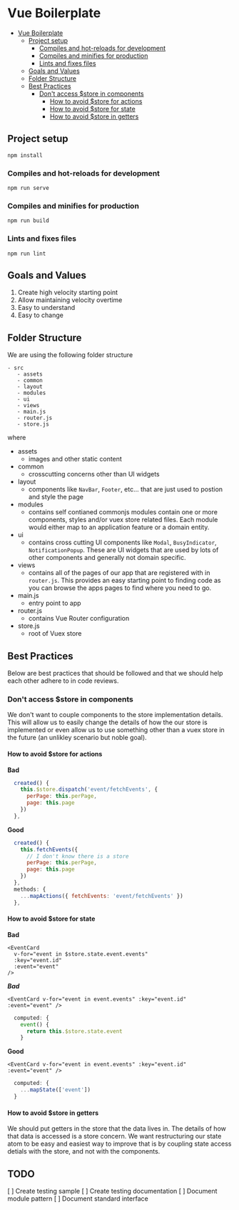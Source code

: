 # Vue Boilerplate

<!-- TOC -->

- [Vue Boilerplate](#vue-boilerplate)
  - [Project setup](#project-setup)
    - [Compiles and hot-reloads for development](#compiles-and-hot-reloads-for-development)
    - [Compiles and minifies for production](#compiles-and-minifies-for-production)
    - [Lints and fixes files](#lints-and-fixes-files)
  - [Goals and Values](#goals-and-values)
  - [Folder Structure](#folder-structure)
  - [Best Practices](#best-practices)
    - [Don't access \$store in components](#dont-access-store-in-components)
      - [How to avoid \$store for actions](#how-to-avoid-store-for-actions)
      - [How to avoid \$store for state](#how-to-avoid-store-for-state)
      - [How to avoid \$store in getters](#how-to-avoid-store-in-getters)

<!-- /TOC -->

## Project setup

```
npm install
```

### Compiles and hot-reloads for development

```
npm run serve
```

### Compiles and minifies for production

```
npm run build
```

### Lints and fixes files

```
npm run lint
```

## Goals and Values

1. Create high velocity starting point
2. Allow maintaining velocity overtime
3. Easy to understand
4. Easy to change

## Folder Structure

We are using the following folder structure

```
- src
   - assets
   - common
   - layout
   - modules
   - ui
   - views
   - main.js
   - router.js
   - store.js
```

where

- assets
  - images and other static content
- common
  - crosscutting concerns other than UI widgets
- layout
  - components like `NavBar`, `Footer`, etc... that are just used to postion and style the page
- modules
  - contains self contianed commonjs modules contain one or more components, styles and/or vuex store related files. Each module would either map to an application feature or a domain entity.
- ui
  - contains cross cutting UI components like `Modal`, `BusyIndicator`, `NotificationPopup`. These are UI widgets that are used by lots of other components and generally not domain specific.
- views
  - contains all of the pages of our app that are registered with in `router.js`. This provides an easy starting point to finding code as you can browse the apps pages to find where you need to go.
- main.js
  - entry point to app
- router.js
  - contains Vue Router configuration
- store.js
  - root of Vuex store

## Best Practices

Below are best practices that should be followed and that we should help each other adhere to in code reviews.

### Don't access \$store in components

We don't want to couple components to the store implementation details. This will allow us to easily change the details of how the our store is implemented or even allow us to use something other than a vuex store in the future (an unlikley scenario but noble goal).

#### How to avoid \$store for actions

**Bad**

```javascript
  created() {
    this.$store.dispatch('event/fetchEvents', {
      perPage: this.perPage,
      page: this.page
    })
  },
```

**Good**

```javascript
  created() {
    this.fetchEvents({
      // I don't know there is a store
      perPage: this.perPage,
      page: this.page
    })
  },
  methods: {
    ...mapActions({ fetchEvents: 'event/fetchEvents' })
  },
```

#### How to avoid \$store for state

**Bad**

```vue
<EventCard
  v-for="event in $store.state.event.events"
  :key="event.id"
  :event="event"
/>
```

**_Bad_**

```vue
<EventCard v-for="event in event.events" :key="event.id" :event="event" />
```

```javascript
  computed: {
    event() {
      return this.$store.state.event
    }
```

**Good**

```vue
<EventCard v-for="event in event.events" :key="event.id" :event="event" />
```

```javascript
  computed: {
    ...mapState(['event'])
  }
```

#### How to avoid \$store in getters

We should put getters in the store that the data lives in. The details of how that data is accessed is a store concern. We want restructuring our state atom to be easy and easiest way to improve that is by coupling state access detials with the store, and not with the components.

## TODO
[ ] Create testing sample
[ ] Create testing documentation
[ ] Document module pattern
[ ] Document standard interface
